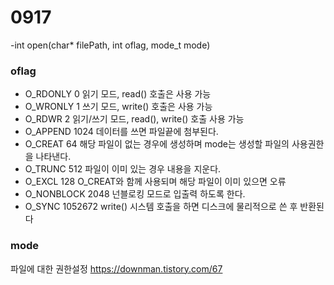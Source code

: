 # 0917

-int open(char* filePath, int oflag, mode_t mode)

### oflag
- O_RDONLY 0
	읽기 모드, read() 호출은 사용 가능
- O_WRONLY 1
	쓰기 모드, write() 호출은 사용 가능
- O_RDWR 2
	읽기/쓰기 모드, read(), write() 호출 사용 가능
- O_APPEND 1024	
	데이터를 쓰면 파일끝에 첨부된다.
- O_CREAT 	64
	해당 파일이 없는 경우에 생성하며 
	mode는 생성할 파일의 사용권한을 나타낸다.
- O_TRUNC 	512
	파일이 이미 있는 경우 내용을 지운다.
- O_EXCL 	128
   	O_CREAT와 함께 사용되며 해당 파일이 이미 있으면 오류
- O_NONBLOCK 2048
	넌블로킹 모드로 입출력 하도록 한다.
- O_SYNC 	1052672
	write() 시스템 호출을 하면 디스크에 물리적으로 쓴 후 반환된다

### mode
파일에 대한 권한설정
https://downman.tistory.com/67
